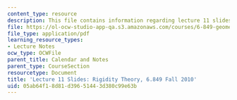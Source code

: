 ```yaml
---
content_type: resource
description: This file contains information regarding lecture 11 slides.
file: https://ol-ocw-studio-app-qa.s3.amazonaws.com/courses/6-849-geometric-folding-algorithms-linkages-origami-polyhedra-fall-2012/05ab64f18d81d39651443d380c99e63b_MIT6_849F12_slidesL11.pdf
file_type: application/pdf
learning_resource_types:
- Lecture Notes
ocw_type: OCWFile
parent_title: Calendar and Notes
parent_type: CourseSection
resourcetype: Document
title: 'Lecture 11 Slides: Rigidity Theory, 6.849 Fall 2010'
uid: 05ab64f1-8d81-d396-5144-3d380c99e63b
---
```

